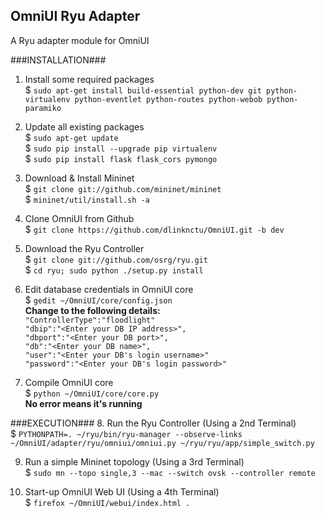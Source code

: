 OmniUI Ryu Adapter 
-------------------------
A Ryu adapter module for OmniUI

###INSTALLATION###
1. Install some required packages  
$ `sudo apt-get install build-essential python-dev git python-virtualenv python-eventlet python-routes python-webob python-paramiko`

2. Update all existing packages  
$ `sudo apt-get update`  
$ `sudo pip install --upgrade pip virtualenv`  
$ `sudo pip install flask flask_cors pymongo`

3. Download & Install Mininet  
$ `git clone git://github.com/mininet/mininet`  
$ `mininet/util/install.sh -a`

4. Clone OmniUI from Github  
$ `git clone https://github.com/dlinknctu/OmniUI.git -b dev`

5. Download the Ryu Controller  
$ `git clone git://github.com/osrg/ryu.git`  
$ `cd ryu; sudo python ./setup.py install`

6. Edit database credentials in OmniUI core  
$ `gedit ~/OmniUI/core/config.json`  
	**Change to the following details:**  
	`"ControllerType":"floodlight"`  
	`"dbip":"<Enter your DB IP address>",`  
	`"dbport":"<Enter your DB port>",`  
	`"db":"<Enter your DB name>",`  
	`"user":"<Enter your DB's login username>"`  
	`"password":"<Enter your DB's login password>"`  

7. Compile OmniUI core  
$ `python ~/OmniUI/core/core.py`  
**No error means it's running**  

###EXECUTION###
8. Run the Ryu Controller (Using a 2nd Terminal)  
$ `PYTHONPATH=. ~/ryu/bin/ryu-manager --observe-links ~/OmniUI/adapter/ryu/omniui/omniui.py ~/ryu/ryu/app/simple_switch.py`

9. Run a simple Mininet topology (Using a 3rd Terminal)  
$ `sudo mn --topo single,3 --mac --switch ovsk --controller remote`

10. Start-up OmniUI Web UI (Using a 4th Terminal)  
$ `firefox ~/OmniUI/webui/index.html .`

